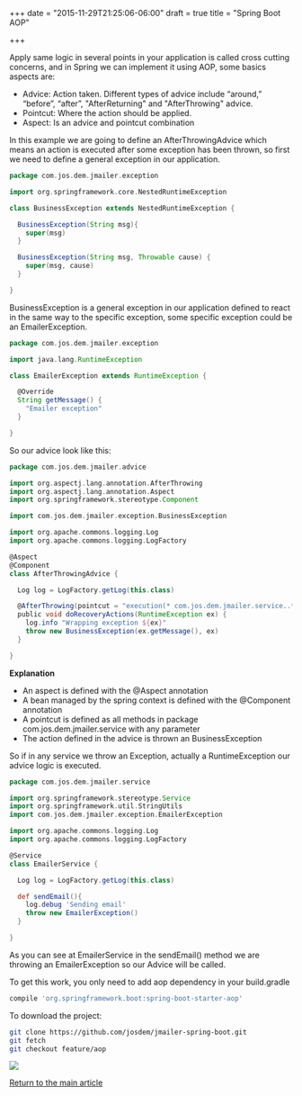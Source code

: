 +++
date = "2015-11-29T21:25:06-06:00"
draft = true
title = "Spring Boot AOP"

+++

Apply same logic in several points in your application is called cross cutting concerns, and in Spring we can implement it using AOP, some basics aspects are:

* Advice: Action taken. Different types of advice include “around,” “before”, “after”, "AfterReturning" and "AfterThrowing" advice.
* Pointcut: Where the action should be applied.
* Aspect: Is an advice and pointcut combination

In this example we are going to define an AfterThrowingAdvice which means an action is executed after some exception has been thrown, so first we need to define a general exception in our application.

```groovy
package com.jos.dem.jmailer.exception

import org.springframework.core.NestedRuntimeException

class BusinessException extends NestedRuntimeException {

  BusinessException(String msg){
    super(msg)
  }

  BusinessException(String msg, Throwable cause) {
    super(msg, cause)
  }

}

```

BusinessException is a general exception in our application defined to react in the same way to the specific exception, some specific exception could be an EmailerException.

```groovy
package com.jos.dem.jmailer.exception

import java.lang.RuntimeException

class EmailerException extends RuntimeException {

  @Override
  String getMessage() {
    "Emailer exception"
  }

}
```

So our advice look like this:

```groovy
package com.jos.dem.jmailer.advice

import org.aspectj.lang.annotation.AfterThrowing
import org.aspectj.lang.annotation.Aspect
import org.springframework.stereotype.Component

import com.jos.dem.jmailer.exception.BusinessException

import org.apache.commons.logging.Log
import org.apache.commons.logging.LogFactory

@Aspect
@Component
class AfterThrowingAdvice {

  Log log = LogFactory.getLog(this.class)

  @AfterThrowing(pointcut = "execution(* com.jos.dem.jmailer.service..**.*(..))", throwing = "ex")
  public void doRecoveryActions(RuntimeException ex) {
    log.info "Wrapping exception ${ex}"
    throw new BusinessException(ex.getMessage(), ex)
  }

}
```

**Explanation**

* An aspect is defined with the @Aspect annotation
* A bean managed by the spring context is defined with the @Component annotation
* A pointcut is defined as all methods in package com.jos.dem.jmailer.service with any parameter
* The action defined in the advice is thrown an BusinessException

So if in any service we throw an Exception, actually a RuntimeException our advice logic is executed.

```groovy
package com.jos.dem.jmailer.service

import org.springframework.stereotype.Service
import org.springframework.util.StringUtils
import com.jos.dem.jmailer.exception.EmailerException

import org.apache.commons.logging.Log
import org.apache.commons.logging.LogFactory

@Service
class EmailerService {

  Log log = LogFactory.getLog(this.class)

  def sendEmail(){
    log.debug 'Sending email'
    throw new EmailerException()
  }

}
```

As you can see at EmailerService in the sendEmail() method we are throwing an EmailerException so our Advice will be called.

To get this work, you only need to add aop dependency in your build.gradle

```bash
compile 'org.springframework.boot:spring-boot-starter-aop'
```

To download the project:

```bash
git clone https://github.com/josdem/jmailer-spring-boot.git
git fetch
git checkout feature/aop
```

[<img src="https://farm1.staticflickr.com/650/23150308934_3864b02cec_b.jpg">](https://youtu.be/3xrRIesGneg)

[Return to the main article](/techtalk/spring)
